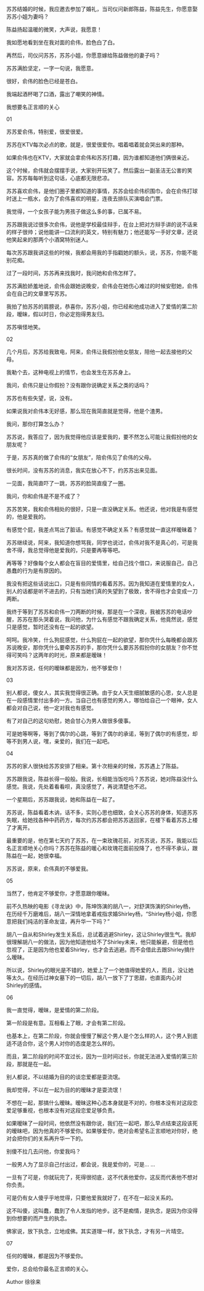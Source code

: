 苏苏结婚的时候，我应邀去参加了婚礼，当司仪问新郎陈益，陈益先生，你愿意娶苏苏小姐为妻吗？  
  
陈益扬起温暖的微笑，大声说，我愿意！  
  
我如愿地看到坐在我对面的俞伟，脸色白了白。  
  
再然后，司仪问苏苏，苏苏小姐，你愿意嫁给陈益做他的妻子吗？  
  
苏苏满脸坚定，一字一句说，我愿意。  
  
很好，俞伟的脸色已经是苍白。  
  
我端起酒杯喝了口酒，露出了嘲笑的神情。  
  
我想要名正言顺的关心  
  
01  
  
苏苏爱俞伟，特别爱，很爱很爱。  
  
苏苏在KTV每次必点的歌，就是，很爱很爱你。唱着唱着就会哭出来的那种。  
  
如果俞伟也在KTV，大家就会拿俞伟和苏苏打趣，因为谁都知道他们俩很亲近。  
  
这个时候，俞伟就会摆摆手说，大家别开玩笑了。然后露出一副圣洁无公害的笑容。苏苏每每听到这句话，心底都无限悲凉。  
  
苏苏喜欢俞伟，是他们圈子里都知道的事情，苏苏会给俞伟织围巾，会在俞伟打球时送上一瓶水，会为了俞伟喜欢的明星，连夜去排队买演唱会门票。  
  
我觉得，一个女孩子能为男孩子做这么多的事，已属不易。  
  
苏苏跟我说过很多次俞伟，说他是学校最佳辩手，在台上把对方辩手讲的说不话来的样子很帅；说他能讲一口流利的英文，特别有魅力；他还能写一手好文章，还说他笑起来的那两个小酒窝特别迷人。  
  
每次苏苏跟我讲这些的时候，我都会用我的手指戳她的额头，说，苏苏，你能不能别花痴。  
  
过了一段时间，苏苏再来找我时，我问她和俞伟怎样了。  
  
苏苏满脸娇羞地说，俞伟会跟她说晚安，俞伟会在她伤心难过的时候安慰她，俞伟会在自己的文章里写苏苏。  
  
我拍了拍苏苏的肩膀说，恭喜你，苏苏小姐，你已经和他成功进入了爱情的第二阶段，暧昧，假以时日，你必定抱得男友归。  
  
苏苏嗔怪地笑。  
  
02  
  
几个月后，苏苏给我致电，阿来，俞伟让我假扮他女朋友，陪他一起去接他的父母。  
  
我勒个去，这种电视上的情节，也会发生在苏苏身上。  
  
我问，俞伟只是让你假扮？没有跟你说确定关系之类的话吗？  
  
苏苏也有些失望，说，没有。  
  
如果说我对俞伟本无好感，那么现在我简直就是觉得，他是个渣男。  
  
我问，那你打算怎么办？  
  
苏苏说，我答应了，因为我觉得他应该是爱我的，要不然怎么可能让我假扮他的女朋友呢？  
  
于是，苏苏真的做了俞伟的“女朋友”，陪俞伟见了俞伟的父母。  
  
很长时间，没有苏苏的消息，我实在放心不下，约苏苏出来见面。  
  
一见面，我简直吓了一跳，苏苏的脸简直瘦了一圈。  
  
我问，你和俞伟是不是不成了？  
  
苏苏苦笑，我和俞伟相处的很好，只是一直没确定关系。他还说，他对我是有感觉的，他是爱我的。  
  
有感觉个屁，我差点骂出了脏话。有感觉不确定关系？有感觉就一直这样暧昧着？  
  
苏苏继续说，阿来，我知道你想骂我，同学也说过，俞伟对我不是真心的，可是我舍不得，我总觉得他是爱我的，只是要再等等吧。  
  
再等等？好像每个女人都会在盲目的爱情里，给自己找个借口，来说服自己，自己愚蠢的行为是有原因的。  
  
我没有把这些话说出口，只是有些同情的看着苏苏。因为我知道在爱情里的女人，别人的话都是听不进去的，只有当她们真的失望到了极致，舍不得也才会变成一刀两断。  
  
我终于等到了苏苏和俞伟一刀两断的时候，那是在一个深夜，我被苏苏的电话吵醒，苏苏在那头哭着说，我问他，为什么有感觉不跟我确定关系，他竟然说，感觉只是感觉，暂时还没有在一起的欲望。  
  
呵呵。我冷笑，什么狗屁感觉，什么狗屁在一起的欲望，那你凭什么每晚都会跟苏苏说晚安，那你凭什么要牵苏苏的手，那你凭什么要苏苏假扮你的女朋友？你不觉得可笑吗？这两年的时光，原来都是暧昧！  
  
我对苏苏说，任何的暧昧都是因为，他不够爱你！  
  
03  
  
别人都说，傻女人，其实我觉得很正确。由于女人天生细腻敏感的心思，女人总是在一段感情里付出多的一方。当自己也有感觉的男人，哪怕给自己一个眼神，女人都会对自己说，他一定对我也有感觉。  
  
有了对自己的这句劝慰，她会甘心为男人做很多傻事。  
  
可是她等啊等，等到了偶尔的心跳，等到了偶尔的承诺，等到了偶尔的有感觉，却等不到男人说，嘿，亲爱的，我们在一起吧。  
  
04  
  
苏苏的家人很快给苏苏安排了相亲。第十次相亲的时候，苏苏遇上了陈益。  
  
苏苏跟我说，陈益长得一般般。我说，长相能当饭吃吗？苏苏说，她对陈益没什么感觉。我说，先处着看看呗，真没感觉了，再说清楚也不迟。  
  
一个星期后，苏苏跟我说，她和陈益在一起了。  
  
苏苏说，陈益看着木讷，话不多，实则心思也细致，会关心苏苏的身体，知道苏苏失眠，给她找各种中药药方，每次约苏苏都会把苏苏送回家，在楼下看着苏苏上楼了才离开。  
  
最重要的是，他在第七天约了苏苏，在一束玫瑰花前，对苏苏说，苏苏，我能以后名正言顺地关心你吗？苏苏在陈益的暖心和玫瑰花面前投降了，也不得不承认，跟陈益在一起，她很幸福。  
  
苏苏说，原来，俞伟真的不够爱我。  
  
05  
  
当然了，他肯定不够爱你，才愿意跟你暧昧。  
  
前不久热映的电影《寻龙诀》中，陈坤饰演的胡八一，对舒淇饰演的Shirley杨，在历经千万磨难后，胡八一深情地拿着戒指求婚Shirley杨，“Shirley杨小姐，你愿意把我们纯洁的革命友谊，再升华一下吗？”  
  
胡八一自从和Shirley发生关系后，总试着逃避Shirley，这让Shirley很生气。我却很理解胡八一的做法，因为他知道他给不了Shirley未来，他只能躲避，但是他也忽视了，正是因为他也爱着Shirley，也才会去逃避。而不会借此去跟Shirley搞什么暧昧。  
  
所以说，Shirley的眼光是不错的，她爱上了一个她值得她爱的人，而且，没让她等太久。在经历过神女墓下的一切后，胡八一放下了丁思甜，也直面内心对Shirley的感情。  
  
06  
  
我一直觉得，暧昧，是爱情的第二阶段。  
  
第一阶段是有意。互相看上了眼，才会有第二阶段。  
  
也基本上，在第二阶段，你就会慢慢了解这个男人是个怎么样的人，这个男人到底适不适合你，这个男人对你的态度是怎么样的。  
  
而且，第二阶段的时间不宜过长，因为一旦时间过长，你就无法进入爱情的第三阶段，那就是在一起。  
  
别人都说，不以结婚为目的的谈恋爱都是耍流氓。  
  
我却觉得，不以在一起为目的的暧昧才是耍流氓！  
  
不想在一起，那搞什么暧昧。暧昧这种心态本身就是不对的，你根本没有对这段恋爱足够重视，也根本没有对这段恋爱足够负责。  
  
如果暧昧了一段时间，他依然没有跟你说，我们在一起吧，那么早点结束这段该死的暧昧吧，因为他真的不够爱你。如果够爱你，绝对会希望名正言顺地对你好，绝对会把你们的关系再升华一下的。  
  
别傻不拉几去问他，你爱我吗？  
  
一般男人为了显示自己付出过，都会说，我是爱你的，可是… …  
  
一旦有了可是，你就玩完了，死得很彻底，这不代表他爱你，这反而代表他不想对你负责。  
  
可是仍有女人傻乎乎地觉得，只要他爱我就好了，在不在一起没关系的。  
  
这不叫傻，这叫蠢，蠢到了令人发指的地步。这不是痴情，是执念，是因为你没得到你想要的而产生的执念。  
  
佛家说，放下执念，立地成佛。其实道理一样，放下执念，才有另一片晴空。  
  
07  
  
任何的暧昧，都是因为不够爱你。  
  
爱你，总会给你最名正言顺的关心。

Author 徐徐来
